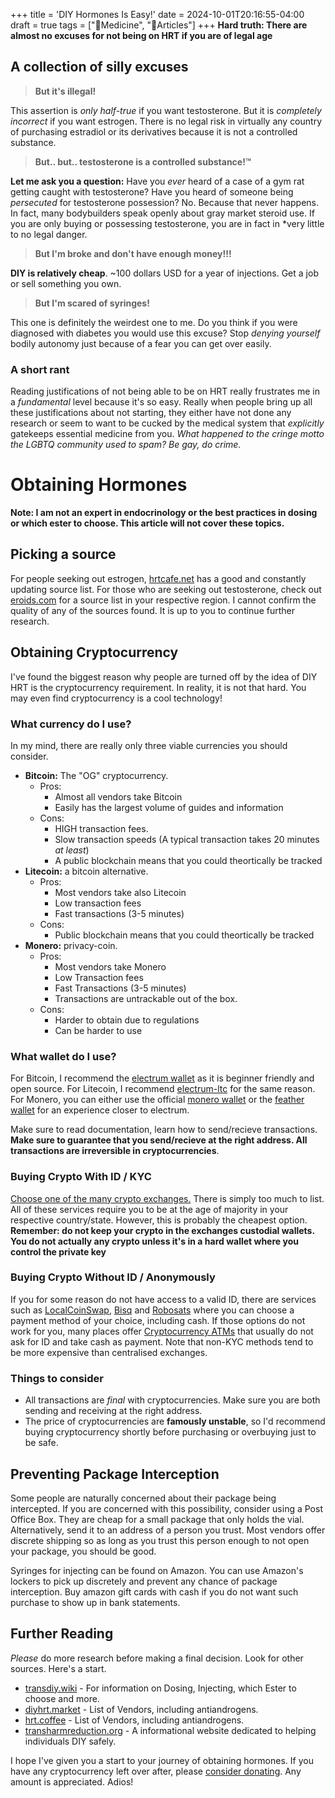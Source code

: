 +++
title = 'DIY Hormones Is Easy!'
date = 2024-10-01T20:16:55-04:00
draft = true
tags = ["💊Medicine", "🚆Articles"]
+++
**Hard truth: There are almost no excuses for not being on HRT if you are of legal age**

## A collection of silly excuses
> **But it's illegal!**

This assertion is *only half-true* if you want testosterone. But it is *completely incorrect* if you want estrogen. There is no legal risk in virtually any country of purchasing estradiol or its derivatives because it is not a controlled substance.

> **But.. but.. testosterone is a controlled substance!™**

**Let me ask you a question:** Have you *ever* heard of a case of a gym rat getting caught with testosterone? Have you heard of someone being *persecuted* for testosterone possession? No. Because that never happens. In fact, many bodybuilders speak openly about gray market steroid use. If you are only buying or possessing testosterone, you are in fact in *very little to no legal danger.

> **But I'm broke and don't have enough money!!!**

**DIY is relatively cheap**. ~100 dollars USD for a year of injections. Get a job or sell something you own.

> **But I'm scared of syringes!**

This one is definitely the weirdest one to me. Do you think if you were diagnosed with diabetes you would use this excuse? Stop *denying yourself* bodily autonomy just because of a fear you can get over easily. 

### A short rant
Reading justifications of not being able to be on HRT really frustrates me in a *fundamental* level because it's so easy. Really when people bring up all these justifications about not starting, they either have not done any research or seem to want to be cucked by the medical system that *explicitly* gatekeeps essential medicine from you. *What happened to the cringe motto the LGBTQ community used to spam? Be gay, do crime.*

# Obtaining Hormones

**Note: I am not an expert in endocrinology or the best practices in dosing or which ester to choose. This article will not cover these topics.**

## Picking a source
For people seeking out estrogen, [hrtcafe.net](https://hrtcafe.net) has a good and constantly updating source list. For those who are seeking out testosterone, check out [eroids.com](https://www.eroids.com/) for a source list in your respective region. I cannot confirm the quality of any of the sources found. It is up to you to continue further research.

## Obtaining Cryptocurrency
I've found the biggest reason why people are turned off by the idea of DIY HRT is the cryptocurrency requirement. In reality, it is not that hard. You may even find cryptocurrency is a cool technology!

### What currency do I use?

In my mind, there are really only three viable currencies you should consider.
- **Bitcoin:** The "OG" cryptocurrency.
  - Pros:
    - Almost all vendors take Bitcoin
    - Easily has the largest volume of guides and information
  - Cons:
    - HIGH transaction fees.
    - Slow transaction speeds (A typical transaction takes 20 minutes *at least*)
    - A public blockchain means that you could theortically be tracked
- **Litecoin:** a bitcoin alternative.
  - Pros:
    - Most vendors take also Litecoin
    - Low transaction fees
    - Fast transactions (3-5 minutes)
  - Cons:
    - Public blockchain means that you could theortically be tracked
- **Monero:** privacy-coin.
  - Pros:
    - Most vendors take Monero
    - Low Transaction fees
    - Fast Transactions (3-5 minutes)
    - Transactions are untrackable out of the box.
  - Cons:
    - Harder to obtain due to regulations
    - Can be harder to use

### What wallet do I use?

For Bitcoin, I recommend the [electrum wallet](https://electrum.org/) as it is beginner friendly and open source. For Litecoin, I recommend [electrum-ltc](https://electrum-ltc.org/) for the same reason. For Monero, you can either use the official [monero wallet](https://www.getmonero.org/downloads/) or the [feather wallet](https://featherwallet.org/) for an experience closer to electrum.

Make sure to read documentation, learn how to send/recieve transactions. **Make sure to guarantee that you send/recieve at the right address. All transactions are irreversible in cryptocurrencies**.

### Buying Crypto With ID / KYC

[Choose one of the many crypto exchanges.](https://duckduckgo.com/?q=crypto+exchanges+list) There is simply too much to list. All of these services require you to be at the age of majority in your respective country/state. However, this is probably the cheapest option. **Remember: do not keep your crypto in the exchanges custodial wallets. You do not actually any crypto unless it's in a hard wallet where you control the private key**

### Buying Crypto Without ID / Anonymously

If you for some reason do not have access to a valid ID, there are services such as [LocalCoinSwap](https://localcoinswap.com/), [Bisq](https://bisq.network/) and [Robosats](https://dex.robosats.com/) where you can choose a payment method of your choice, including cash. If those options do not work for you, many places offer [Cryptocurrency ATMs](https://coinatmradar.com/) that usually do not ask for ID and take cash as payment. Note that non-KYC methods tend to be more expensive than centralised exchanges. 

### Things to consider

- All transactions are *final* with cryptocurrencies. Make sure you are both sending and receiving at the right address.
- The price of cryptocurrencies are **famously unstable**, so I'd recommend buying cryptocurrency shortly before purchasing or overbuying just to be safe.

## Preventing Package Interception
Some people are naturally concerned about their package being intercepted. If you are concerned with this possibility, consider using a Post Office Box. They are cheap for a small package that only holds the vial. Alternatively, send it to an address of a person you trust. Most vendors offer discrete shipping so as long as you trust this person enough to not open your package, you should be good.

Syringes for injecting can be found on Amazon. You can use Amazon's lockers to pick up discretely and prevent any chance of package interception. Buy amazon gift cards with cash if you do not want such purchase to show up in bank statements.

## Further Reading
*Please* do more research before making a final decision. Look for other sources. Here's a start.
- [transdiy.wiki](https://transdiy.wiki) - For information on Dosing, Injecting, which Ester to choose and more.
- [diyhrt.market](https://diyhrt.market/) - List of Vendors, including antiandrogens.
- [hrt.coffee](https://hrt.coffee/) - List of Vendors, including antiandrogens.
- [transharmreduction.org](https://transharmreduction.org/) - A informational website dedicated to helping individuals DIY safely.

I hope I've given you a start to your journey of obtaining hormones. If you have any cryptocurrency left over after, please [consider donating](/support/). Any amount is appreciated. Adios!